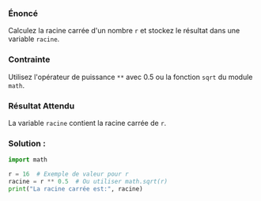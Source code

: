 
### Énoncé

Calculez la racine carrée d'un nombre `r` et stockez le résultat dans une variable `racine`.

### Contrainte

Utilisez l'opérateur de puissance `**` avec 0.5 ou la fonction `sqrt` du module `math`.

### Résultat Attendu

La variable `racine` contient la racine carrée de `r`.

### Solution :

```python
import math

r = 16  # Exemple de valeur pour r
racine = r ** 0.5  # Ou utiliser math.sqrt(r)
print("La racine carrée est:", racine)
```
